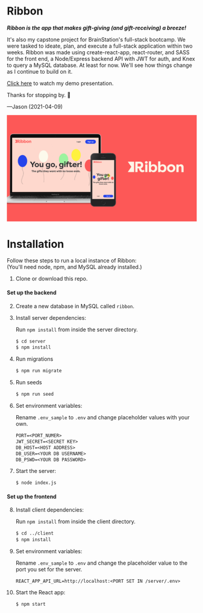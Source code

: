 # Ribbon
***Ribbon is the app that makes gift-giving (and gift-receiving) a breeze!***

It's also my capstone project for BrainStation's full-stack bootcamp. We were tasked to ideate, plan, and execute a full-stack application within two weeks. Ribbon was made using create-react-app, react-router, and SASS for the front end, a Node/Express backend API with JWT for auth, and Knex to query a MySQL database. At least for now. We'll see how things change as I continue to build on it.  

[Click here](https://www.loom.com/share/48f77f9c4fe04ecdb802369e78535f72) to watch my demo presentation. 

Thanks for stopping by. 💫

—Jason (2021-04-09)

![Screenshot of Ribbon app](./demo/screenshot.png)

# Installation

Follow these steps to run a local instance of Ribbon:  
(You'll need node, npm, and MySQL already installed.)

1. Clone or download this repo.
#### Set up the backend
2. Create a new database in MySQL called `ribbon`.
3. Install server dependencies:  
   
   Run `npm install` from inside the server directory.
   ```bash    
   $ cd server
   $ npm install
   ```
4. Run migrations
   ```bash
   $ npm run migrate
   ```
5. Run seeds
   ```bash
   $ npm run seed
   ```
6. Set environment variables:  
   
   Rename `.env_sample` to `.env` and change placeholder values with your own.
   ```shell
   PORT=<PORT_NUMER>
   JWT_SECRET=<SECRET KEY>
   DB_HOST=<HOST ADDRESS>
   DB_USER=<YOUR DB USERNAME>
   DB_PSWD=<YOUR DB PASSWORD>
   ```
7. Start the server:
   ```bash
   $ node index.js
   ```
#### Set up the frontend
8. Install client dependencies:  
   
   Run `npm install` from inside the client directory.
   ```bash    
   $ cd ../client
   $ npm install
   ```
9. Set environment variables:  
   
   Rename `.env_sample` to `.env` and change the placeholder value to the port you set for the server.
   ```shell
   REACT_APP_API_URL=http://localhost:<PORT SET IN /server/.env>
   ```
10. Start the React app:
    ```bash
    $ npm start
    ```
